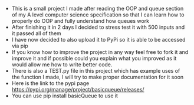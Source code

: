 - This is a small project I made after reading the OOP and queue section of my A level computer science specification so that I can learn how to properly do OOP and fully understand how queues work
- After finishing it in 2 days I decided to stress test it with 500 inputs and it passed all of them
- I have now decided to also upload it to PyPi so it is able to be accessed via pip
- If you know how to improve the project in any way feel free to fork it and improve it and if possible could you explain what you improved as it would allow me how to write better code.
- There is also a TEST.py file in this project which has example uses of the function I made, I will try to make proper documentation for it soon
- Here is the link to the pypi page https://pypi.org/manage/project/basicqueue/releases/
- You can use pip install basicQueue to use it
